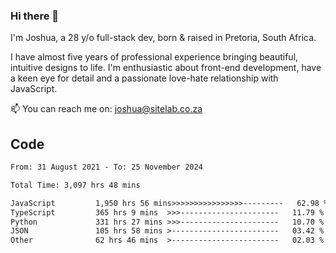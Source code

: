 ### Hi there 👋

I'm Joshua, a 28 y/o full-stack dev, born & raised in Pretoria, South Africa. 

I have almost five years of professional experience bringing beautiful, intuitive designs to life. I'm enthusiastic about front-end development, have a keen eye for detail and a passionate love-hate relationship with JavaScript.

📫 You can reach me on: joshua@sitelab.co.za

## **Code**

<!--START_SECTION:waka-->

```txt
From: 31 August 2021 - To: 25 November 2024

Total Time: 3,097 hrs 48 mins

JavaScript         1,950 hrs 56 mins>>>>>>>>>>>>>>>>---------   62.98 %
TypeScript         365 hrs 9 mins  >>>----------------------   11.79 %
Python             331 hrs 27 mins >>>----------------------   10.70 %
JSON               105 hrs 58 mins >------------------------   03.42 %
Other              62 hrs 46 mins  >------------------------   02.03 %
```

<!--END_SECTION:waka-->
